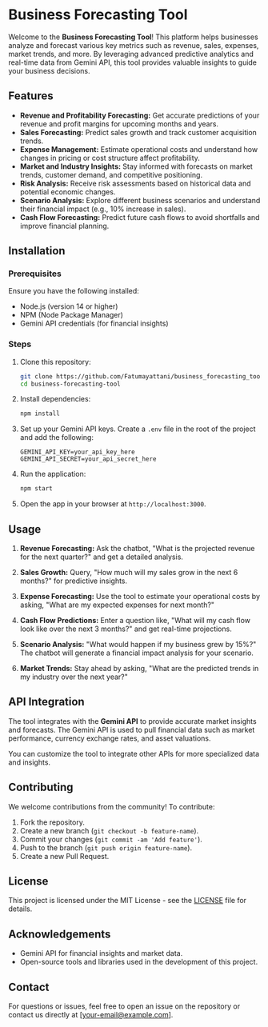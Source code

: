 # Business Forecasting Tool

Welcome to the **Business Forecasting Tool**! This platform helps businesses analyze and forecast various key metrics such as revenue, sales, expenses, market trends, and more. By leveraging advanced predictive analytics and real-time data from Gemini API, this tool provides valuable insights to guide your business decisions.

## Features

- **Revenue and Profitability Forecasting:** Get accurate predictions of your revenue and profit margins for upcoming months and years.
- **Sales Forecasting:** Predict sales growth and track customer acquisition trends.
- **Expense Management:** Estimate operational costs and understand how changes in pricing or cost structure affect profitability.
- **Market and Industry Insights:** Stay informed with forecasts on market trends, customer demand, and competitive positioning.
- **Risk Analysis:** Receive risk assessments based on historical data and potential economic changes.
- **Scenario Analysis:** Explore different business scenarios and understand their financial impact (e.g., 10% increase in sales).
- **Cash Flow Forecasting:** Predict future cash flows to avoid shortfalls and improve financial planning.

## Installation

### Prerequisites

Ensure you have the following installed:

- Node.js (version 14 or higher)
- NPM (Node Package Manager)
- Gemini API credentials (for financial insights)

### Steps

1. Clone this repository:
   ```bash
   git clone https://github.com/Fatumayattani/business_forecasting_tool.git
   cd business-forecasting-tool
   ```

2. Install dependencies:
   ```bash
   npm install
   ```

3. Set up your Gemini API keys. Create a `.env` file in the root of the project and add the following:
   ```plaintext
   GEMINI_API_KEY=your_api_key_here
   GEMINI_API_SECRET=your_api_secret_here
   ```

4. Run the application:
   ```bash
   npm start
   ```

5. Open the app in your browser at `http://localhost:3000`.

## Usage

1. **Revenue Forecasting:** 
   Ask the chatbot, "What is the projected revenue for the next quarter?" and get a detailed analysis.
   
2. **Sales Growth:** 
   Query, "How much will my sales grow in the next 6 months?" for predictive insights.

3. **Expense Forecasting:** 
   Use the tool to estimate your operational costs by asking, "What are my expected expenses for next month?"

4. **Cash Flow Predictions:** 
   Enter a question like, "What will my cash flow look like over the next 3 months?" and get real-time projections.

5. **Scenario Analysis:** 
   "What would happen if my business grew by 15%?" The chatbot will generate a financial impact analysis for your scenario.

6. **Market Trends:** 
   Stay ahead by asking, "What are the predicted trends in my industry over the next year?"

## API Integration

The tool integrates with the **Gemini API** to provide accurate market insights and forecasts. The Gemini API is used to pull financial data such as market performance, currency exchange rates, and asset valuations. 

You can customize the tool to integrate other APIs for more specialized data and insights.

## Contributing

We welcome contributions from the community! To contribute:

1. Fork the repository.
2. Create a new branch (`git checkout -b feature-name`).
3. Commit your changes (`git commit -am 'Add feature'`).
4. Push to the branch (`git push origin feature-name`).
5. Create a new Pull Request.

## License

This project is licensed under the MIT License - see the [LICENSE](LICENSE) file for details.

## Acknowledgements

- Gemini API for financial insights and market data.
- Open-source tools and libraries used in the development of this project.

## Contact

For questions or issues, feel free to open an issue on the repository or contact us directly at [your-email@example.com].

```
